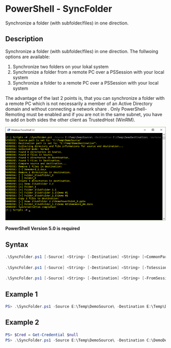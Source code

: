 # PowerShell - SyncFolder

Synchronize a folder (with subfolder/files) in one direction.

## Description

Synchronize a folder (with subfolder/files) in one direction. The follwoing options are available:
      
1. Synchronize two folders on your lokal system
2. Synchronize a folder from a remote PC over a PSSession with your local system 
3. Synchronize a folder to a remote PC over a PSSession with your local system 

The advantage of the last 2 points is, that you can synchronize a folder with a remote PC which is not necessarily a member of an Active Directory domain and without connecting a network share . Only PowerShell-Remoting must be enabled and if you are not in the same subnet, you have to add on both sides the other client as TrustedHost (WinRM).

![Screenshot](Documentation/Images/SyncFolder.png?raw=true "SyncFolder")

**PowerShell Version 5.0 is required**

## Syntax

```powershell
.\SyncFolder.ps1 [-Source] <String> [-Destination] <String> [<CommonParameters>]

.\SyncFolder.ps1 [-Source] <String> [-Destination] <String> [-ToSession] [-ComputerName] <String> [[-Credential] <PSCredential>] [<CommonParameters>]

.\SyncFolder.ps1 [-Source] <String> [-Destination] <String> [-FromSession] [-ComputerName] <String> [[-Credential] <PSCredential>] [<CommonParameters>]
```

## Example 1

```powershell
PS> .\SyncFolder.ps1 -Source E:\Temp\DemoSource\ -Destination E:\Temp\DemoDestination\ -Verbose
```

## Example 2

```powershell
PS> $Cred = Get-Credential $null
PS> .\SyncFolder.ps1 -Source E:\Temp\DemoSource\ -Destination C:\DemoDestination\ -ToSession -ComputerName TEST-DEVICE-01 -Credential $Cred -Verbose
```
